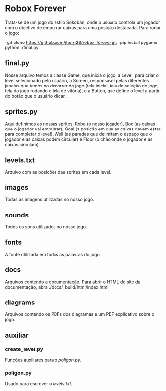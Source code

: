 # Robox Forever

Trata-se de um jogo do estilo Sokoban, onde o usuário controla um jogador com o objetivo de empurrar caixas para uma posição destacada.
Para rodar o jogo: 

-git clone https://github.com/jhorn26/robox_forever.git
-pip install pygame 
python ./final.py

## final.py

Nosse arquivo temos a classe Game, que inicia o jogo, a Level, para criar o level selecionado pelo usuário,  a Screen, responsável pelas diferentes janelas que temos no decorrer do jogo (tela inicial, tela de seleção do jogo, tela do jogo rodando e tela de vitória), e a Button, que define o level a partir do botão que o usuário clicar.

## sprites.py

Aqui definimos as nossas sprites, Robo (o nosso jogador), Box (as caixas que o jogador vai empurrar), Goal (a posição em que as caixas devem estar para completar o level), Well (as paredes que delimitam o espaço que o jogador e as caixas podem circular) e Floor (o chão onde o jogador e as caixas circulam).

## levels.txt

Arquivo com as posições das sprites em cada level.

## images

Todas as imagens utilizadas no nosso jogo.

## sounds

Todos os sons utilizados no nosso jogo.

## fonts

A fonte utilizada em todas as palavras do jogo.

## docs 

Arquivos contendo a documentação. Para abrir o HTML do site da documentação, abra ./docs/_build/html/index.html

## diagrams

Arquivos contendo os PDFs dos diagramas e um PDF explicativo sobre o jogo.


## auxiliar

### create_level.py

Funções auxiliares para o _poligon.py_.

### poligon.py

Usado para escrever o _levels.txt_.